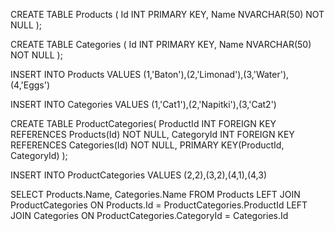 CREATE TABLE Products (
Id INT PRIMARY KEY,
Name NVARCHAR(50) NOT NULL
);



CREATE TABLE Categories (
Id INT PRIMARY KEY,
Name NVARCHAR(50) NOT NULL
);



INSERT INTO Products VALUES (1,'Baton'),(2,'Limonad'),(3,'Water'),(4,'Eggs')




INSERT INTO Categories VALUES (1,'Cat1'),(2,'Napitki'),(3,'Cat2')


CREATE TABLE ProductCategories(
ProductId INT FOREIGN KEY REFERENCES Products(Id) NOT NULL,
CategoryId INT FOREIGN KEY REFERENCES Categories(Id) NOT NULL,
PRIMARY KEY(ProductId, CategoryId)
);


INSERT INTO ProductCategories VALUES (2,2),(3,2),(4,1),(4,3)



SELECT Products.Name, Categories.Name
FROM Products
LEFT JOIN ProductCategories
ON Products.Id = ProductCategories.ProductId
LEFT JOIN Categories
ON ProductCategories.CategoryId = Categories.Id
